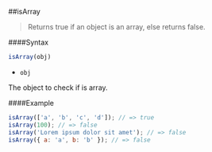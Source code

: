 ##isArray
>Returns true if an object is an array, else returns false.

####Syntax
```js
isArray(obj)
```

- <code>obj</code>

The object to check if is array.

####Example
```js
isArray(['a', 'b', 'c', 'd']); // => true
isArray(100); // => false
isArray('Lorem ipsum dolor sit amet'); // => false
isArray({ a: 'a', b: 'b' }); // => false
```